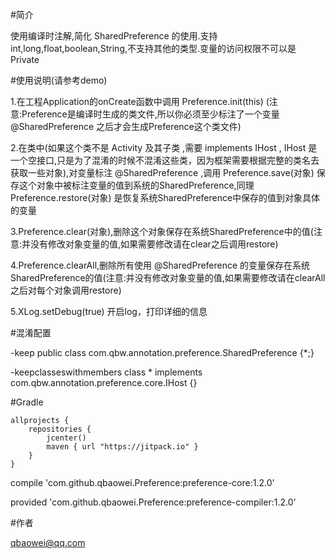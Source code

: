 #简介


使用编译时注解,简化 SharedPreference 的使用.支持int,long,float,boolean,String,不支持其他的类型.变量的访问权限不可以是 Private


#使用说明(请参考demo)


1.在工程Application的onCreate函数中调用 Preference.init(this) (注意:Preference是编译时生成的类文件,所以你必须至少标注了一个变量 @SharedPreference 之后才会生成Preference这个类文件)

2.在类中(如果这个类不是 Activity 及其子类 ,需要 implements IHost , IHost 是一个空接口,只是为了混淆的时候不混淆这些类，因为框架需要根据完整的类名去获取一些对象),对变量标注 @SharedPreference ,调用 Preference.save(对象) 保存这个对象中被标注变量的值到系统的SharedPreference,同理 Preference.restore(对象) 是恢复系统SharedPreference中保存的值到对象具体的变量

3.Preference.clear(对象),删除这个对象保存在系统SharedPreference中的值(注意:并没有修改对象变量的值,如果需要修改请在clear之后调用restore)

4.Preference.clearAll,删除所有使用 @SharedPreference 的变量保存在系统SharedPreference的值(注意:并没有修改对象变量的值,如果需要修改请在clearAll之后对每个对象调用restore)

5.XLog.setDebug(true) 开启log，打印详细的信息


#混淆配置


-keep public class com.qbw.annotation.preference.SharedPreference {*;}

-keepclasseswithmembers class * implements com.qbw.annotation.preference.core.IHost {}


#Gradle


    allprojects {
        repositories {
            jcenter()
            maven { url "https://jitpack.io" }
        }
    }

compile 'com.github.qbaowei.Preference:preference-core:1.2.0'

provided 'com.github.qbaowei.Preference:preference-compiler:1.2.0'


#作者


qbaowei@qq.com


